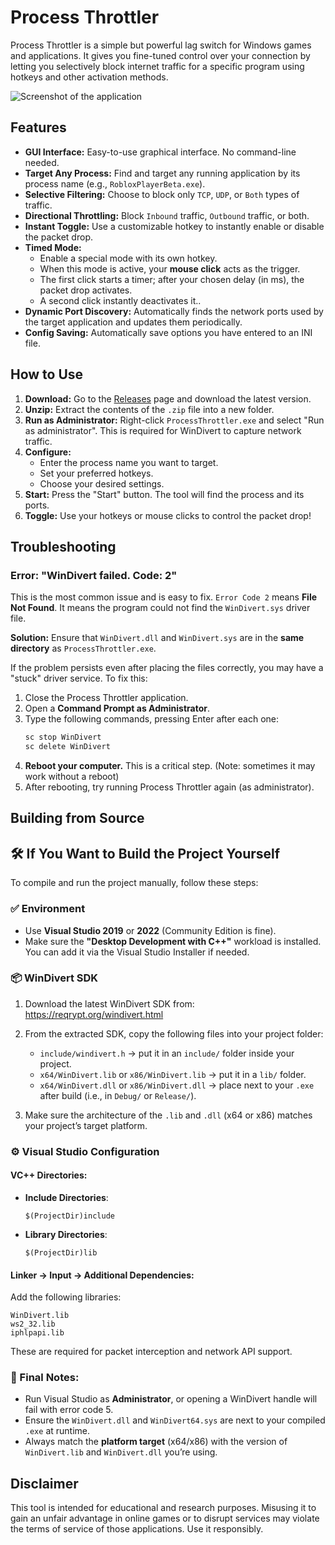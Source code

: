# Process Throttler

Process Throttler is a simple but powerful lag switch for Windows games and applications. It gives you fine-tuned control over your connection by letting you selectively block internet traffic for a specific program using hotkeys and other activation methods.

![Screenshot of the application](https://i.imgur.com/9cMWMDK.png)  

## Features

*   **GUI Interface:** Easy-to-use graphical interface. No command-line needed.
*   **Target Any Process:** Find and target any running application by its process name (e.g., `RobloxPlayerBeta.exe`).
*   **Selective Filtering:** Choose to block only `TCP`, `UDP`, or `Both` types of traffic.
*   **Directional Throttling:** Block `Inbound` traffic, `Outbound` traffic, or both.
*   **Instant Toggle:** Use a customizable hotkey to instantly enable or disable the packet drop.
*   **Timed Mode:**
    *   Enable a special mode with its own hotkey.
    *   When this mode is active, your **mouse click** acts as the trigger.
    *   The first click starts a timer; after your chosen delay (in ms), the packet drop activates.
    *   A second click instantly deactivates it..
*   **Dynamic Port Discovery:** Automatically finds the network ports used by the target application and updates them periodically.
*   **Config Saving:** Automatically save options you have entered to an INI file.

## How to Use

1.  **Download:** Go to the [Releases](https://github.com/Wilexcess/Process-Throttler/releases) page and download the latest version.
2.  **Unzip:** Extract the contents of the `.zip` file into a new folder.
4.  **Run as Administrator:** Right-click `ProcessThrottler.exe` and select "Run as administrator". This is required for WinDivert to capture network traffic.
5.  **Configure:**
    *   Enter the process name you want to target.
    *   Set your preferred hotkeys.
    *   Choose your desired settings.
6.  **Start:** Press the "Start" button. The tool will find the process and its ports.
7.  **Toggle:** Use your hotkeys or mouse clicks to control the packet drop!

## Troubleshooting

### Error: "WinDivert failed. Code: 2"

This is the most common issue and is easy to fix. `Error Code 2` means **File Not Found**. It means the program could not find the `WinDivert.sys` driver file.

**Solution:** Ensure that `WinDivert.dll` and `WinDivert.sys` are in the **same directory** as `ProcessThrottler.exe`.

If the problem persists even after placing the files correctly, you may have a "stuck" driver service. To fix this:
1.  Close the Process Throttler application.
2.  Open a **Command Prompt as Administrator**.
3.  Type the following commands, pressing Enter after each one:
    ```cmd
    sc stop WinDivert
    sc delete WinDivert
    ```
4.  **Reboot your computer.** This is a critical step. (Note: sometimes it may work without a reboot)
5.  After rebooting, try running Process Throttler again (as administrator).

## Building from Source

## 🛠️ If You Want to Build the Project Yourself

To compile and run the project manually, follow these steps:

### ✅ Environment
- Use **Visual Studio 2019** or **2022** (Community Edition is fine).
- Make sure the **"Desktop Development with C++"** workload is installed.  
  You can add it via the Visual Studio Installer if needed.

### 📦 WinDivert SDK
1. Download the latest WinDivert SDK from:  
   https://reqrypt.org/windivert.html

2. From the extracted SDK, copy the following files into your project folder:
   - `include/windivert.h` → put it in an `include/` folder inside your project.
   - `x64/WinDivert.lib` or `x86/WinDivert.lib` → put it in a `lib/` folder.
   - `x64/WinDivert.dll` or `x86/WinDivert.dll` → place next to your `.exe` after build (i.e., in `Debug/` or `Release/`).

3. Make sure the architecture of the `.lib` and `.dll` (x64 or x86) matches your project’s target platform.

### ⚙️ Visual Studio Configuration

#### VC++ Directories:
- **Include Directories**:  
  ```
  $(ProjectDir)include
  ```
- **Library Directories**:  
  ```
  $(ProjectDir)lib
  ```

#### Linker → Input → Additional Dependencies:
Add the following libraries:
```
WinDivert.lib
ws2_32.lib
iphlpapi.lib
```

These are required for packet interception and network API support.

### 🧪 Final Notes:
- Run Visual Studio as **Administrator**, or opening a WinDivert handle will fail with error code 5.
- Ensure the `WinDivert.dll` and `WinDivert64.sys` are next to your compiled `.exe` at runtime.
- Always match the **platform target** (x64/x86) with the version of `WinDivert.lib` and `WinDivert.dll` you’re using.



## Disclaimer

This tool is intended for educational and research purposes. Misusing it to gain an unfair advantage in online games or to disrupt services may violate the terms of service of those applications. Use it responsibly.
